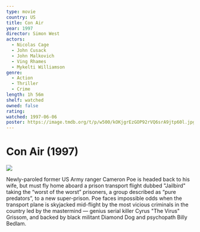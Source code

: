 ```yaml
---
type: movie
country: US
title: Con Air
year: 1997
director: Simon West
actors:
  - Nicolas Cage
  - John Cusack
  - John Malkovich
  - Ving Rhames
  - Mykelti Williamson
genre:
  - Action
  - Thriller
  - Crime
length: 1h 56m
shelf: watched
owned: false
rating:
watched: 1997-06-06
poster: https://image.tmdb.org/t/p/w500/kOKjgrEzGOP92rVQ6srA9jtp60l.jpg
---
```


# Con Air (1997)

![](https://image.tmdb.org/t/p/w500/kOKjgrEzGOP92rVQ6srA9jtp60l.jpg)

Newly-paroled former US Army ranger Cameron Poe is headed back to his wife, but must fly home aboard a prison transport flight dubbed "Jailbird" taking the “worst of the worst” prisoners, a group described as “pure predators”, to a new super-prison. Poe faces impossible odds when the transport plane is skyjacked mid-flight by the most vicious criminals in the country led by the mastermind — genius serial killer Cyrus "The Virus" Grissom, and backed by black militant Diamond Dog and psychopath Billy Bedlam.